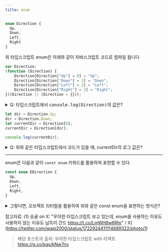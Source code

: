 ```yaml
---
title: enum
---
```


```ts
enum Direction {
  Up,
  Down,
  Left,
  Right
}
```

위 타입스크립트 enum은 아래와 같이 자바스크립트 코드로 컴파일 됩니다

```js
var Direction;
(function (Direction) {
    Direction[Direction["Up"] = 0] = "Up";
    Direction[Direction["Down"] = 1] = "Down";
    Direction[Direction["Left"] = 2] = "Left";
    Direction[Direction["Right"] = 3] = "Right";
})(Direction || (Direction = {}));
```

<details>
<summary>Q: 타입스크립트에서 <pre style="display:inline;">console.log(Direction)</pre>의 값은?</summary>

```console
{
  "0": "Up",
  "1": "Down",
  "2": "Left",
  "3": "Right",
  "Up": 0,
  "Down": 1,
  "Left": 2,
  "Right": 3
} 
```

> 리버스 맵핑: [TypeScript: Handbook - Enums#reverse-mappings](https://www.typescriptlang.org/docs/handbook/enums.html#reverse-mappings)

<details>
<summary>
추가 문제
</summary>
Q: 그렇다면, <pre style="display:inline;">type DirectionType = keyof typeof Direction;</pre> 해당 DirectionType의 타입 추론 결과는?

<details>
<summary>
정답 보기
</summary>
'Up' | 'Down' | 'Left' | 'Right'
</details>

</details>

</details>

```ts
let dir = Direction.Up;
dir = Direction.Down;
let currentDir = Direction[0];
currentDir = Direction[dir];

console.log(currentDir);
```
<details>
<summary>
Q: 위와 같은 타입스크립트에서 코드가 있을 때, currentDir의 로그 값은?
</summary>

정답: 'Down'

[playground에서 보기](https://www.typescriptlang.org/play?#code/PTAECIGEBcCcBsAUkC2ATAlKA1KAogHbQCms4ognGuAC46IIMDgF02Aa46AEoCuBogIT2A9S6IC4LgWs7AGquAb0dAAZAPYBzAM6BbhcAi46ECqa4A9xwC6rgF57AHIOAUsYBQxAmxSgAIgEtYxAMbQrUzgG9DoUAFUADgBp3llIA7gT+HhLEAGbQYaxWMgAW0IYAvoaG0ACe3sSWNvaOzgDKcFYEMqAAvKAA1sSZUpGgWTmNebYOTgQA3OnwxNCgaDZV7QVdAHQ+vcOwo9YdhQQTFsE9hv2DdmywtkQL8-mdzgDaAAwAur3buybQB9UL46ezV+l2znJS-RN2-QCGsEQGHen2+xAm8FkiCexwIIMMHwIXx+UJkiFmvlANz29xsGCAA)
</details>

---

enum은 다음과 같이 `const enum` 키워드를 활용하여 표현할 수 있다.

```ts
const enum EDirection {
  Up,
  Down,
  Left,
  Right,
}
```

<details>
<summary>
그렇다면, 오브젝트 리터럴을 활용하여 위와 같은 const enum을 표현하는 방식은?
</summary>
<pre>
const ODirection = {
  Up: 0,
  Down: 1,
  Left: 2,
  Right: 3,
} as const;
//^? 타입 단언
</pre>
</details>

참고자료: (1) 승귤 on X: "우아한 타입스크립트 보고 있는데, enum을 사용하는 이유도 사용하지 않는 이유도 납득이 간드 https://t.co/LmWH8w6Rhr" / X](https://twitter.com/wapj2000/status/1722924411114889322/photo/1)

> 해당 포스트의 출처: 우아한 타입스크립트 with 리액트 https://g.co/kgs/kNw7riv